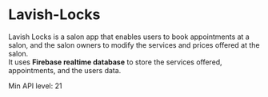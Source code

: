 # Lavish-Locks
Lavish Locks is a salon app that enables users to book appointments at a salon, and the salon owners to modify the services and prices offered at the salon.
</br>
It uses **Firebase realtime database** to store the services offered, appointments, and the users data.
</br>

Min API level: 21
